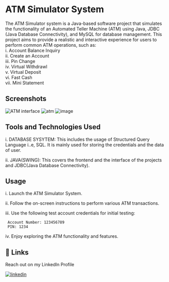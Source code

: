 
# ATM Simulator System

The ATM Simulator system is a Java-based software project that simulates the functionality of an Automated Teller Machine (ATM) using Java, JDBC (Java Database Connectivity), and MySQL for database management. This project aims to provide a realistic and interactive experience for users to perform common ATM operations, such as:  
i.    Account Balance Inquiry  
ii.   Create an Account  
iii.  Pin Change  
iv.   Virtual Withdrawl  
v.    Virtual Deposit  
vi.   Fast Cash    
vii.  Mini Statement   


  



## Screenshots

![ATM interface](https://github.com/shreyansh2024it/ATM-Simulator_System/assets/93786597/10189485-893e-4f07-a5e8-d242a8e65752)
![atm](https://github.com/shreyansh2024it/ATM-Simulator_System/assets/93786597/f3dff0cc-7819-4be7-a54a-196b00cb37f1)
![image](https://github.com/shreyansh2024it/ATM-Simulator_System/assets/93786597/2f65d535-64e8-488e-a5a7-5bb272866072)










## Tools and Technologies Used
i. DATABASE SYSYTEM: This includes the usage of Structured Query Language i..e, SQL. It is mainly used for storing  the credentials and the data of user.


ii. JAVA(SWING): This covers the frontend and the interface of the projects and JDBC(Java Database Connectivity).
## Usage
i. Launch the ATM Simulator System.

ii. Follow the on-screen instructions to perform various ATM transactions.

iii. Use the following test account credentials for initial testing:

     Account Number: 123456789
     PIN: 1234

iv. Enjoy exploring the ATM functionality and features.

## 🔗 Links
Reach out on my LinkedIn Profile

[![linkedin](https://img.shields.io/badge/linkedin-0A66C2?style=for-the-badge&logo=linkedin&logoColor=white)](https://www.linkedin.com/in/shreyansh-tripathi-264157206/)


